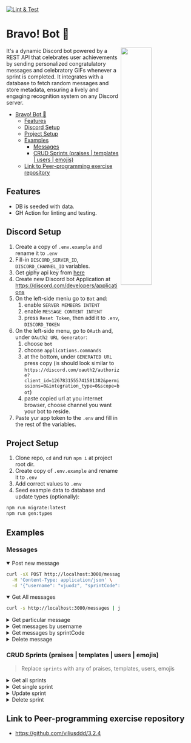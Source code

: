 [![Lint & Test](https://github.com/viliusddd/bravo-bot/actions/workflows/deploy.yaml/badge.svg)](https://github.com/viliusddd/bravo-bot/actions/workflows/deploy.yaml)

# Bravo! Bot 🎉

<img align=right src="src/assets/discord-message.gif" width="40%"/>

It's a dynamic Discord bot powered by a REST API that celebrates user achievements by sending personalized congratulatory messages and celebratory GIFs whenever a sprint is completed. It integrates with a database to fetch random messages and store metadata, ensuring a lively and engaging recognition system on any Discord server.

- [Bravo! Bot 🎉](#bravo-bot-)
  - [Features](#features)
  - [Discord Setup](#discord-setup)
  - [Project Setup](#project-setup)
  - [Examples](#examples)
    - [Messages](#messages)
    - [CRUD Sprints (praises | templates | users | emojis)](#crud-sprints-praises--templates--users--emojis)
  - [Link to Peer-programming exercise repository](#link-to-peer-programming-exercise-repository)

## Features

- DB is seeded with data.
- GH Action for linting and testing.

## Discord Setup

1.  Create a copy of `.env.example` and rename it to `.env`
2.  Fill-in `DISCORD_SERVER_ID`, `DISCORD_CHANNEL_ID` variables.
3.  Get giphy api key from [here](https://developers.giphy.com/dashboard/?create=true)
4.  Create new Discord bot Application at https://discord.com/developers/applications
5.  On the left-side meniu go to `Bot` and:
    1.  enable `SERVER MEMBERS INTENT`
    2.  enable `MESSAGE CONTENT INTENT`
    3.  press `Reset Token`, then add it to `.env`, `DISCORD_TOKEN`
6.  On the left-side menu, go to `OAuth` and, under `OAuth2 URL Generator`:
    1.  choose `bot`
    2.  choose `applications.commands`
    3.  at the bottom, under `GENERATED URL` press copy (is should look similar to `https://discord.com/oauth2/authorize?client_id=1267831555741581382&permissions=0&integration_type=0&scope=bot`)
    4.  paste copied url at you internet browser, choose channel you want your bot to reside.
7.  Paste yur app token to the `.env` and fill in the rest of the variables.

## Project Setup

1.  Clone repo, `cd` and run `npm i` at project root dir.
2.  Create copy of `.env.example` and rename it to `.env`
3.  Add correct values to `.env`
4.  Seed example data to database and update types (optionally):

```sh
npm run migrate:latest
npm run gen:types
```

## Examples

### Messages

<details open>

<summary>Post new message</summary>

```sh
curl -sX POST http://localhost:3000/messages \
  -H 'Content-Type: application/json' \
  -d '{"username": "vjuodz", "sprintCode": "WD-1.3.4"}' | jq
```

</details>

<details open>

<summary>Get All messages</summary>

```sh
curl -s http://localhost:3000/messages | jq
```

</details>

<details>

<summary>Get particular message</summary>

```sh
curl -s http://localhost:3000/messages/1 | jq
```

</details>

<details>

<summary>Get messages by username</summary>

```sh
curl -s http://localhost:3000/messages?username=vjuodz | jq
```

</details>

<details>

<summary>Get messages by sprintCode</summary>

```sh
curl -s http://localhost:3000/messages?sprintCode=WD-1.2.5 | jq
```

</details>

<details>

<summary>Delete message</summary>

```sh
curl -sX DELETE http://localhost:3000/messages/1 | jq
```

</details>

### CRUD Sprints (praises | templates | users | emojis)

> Replace `sprints` with any of praises, templates, users, emojis

<details>

<summary>Get all sprints</summary>

```sh
curl -s http://localhost:3000/sprints | jq
```

</details>

<details>

<summary>Get single sprint</summary>

```sh
curl -s http://localhost:3000/sprints/1 | jq
```

</details>

<details>

<summary>Update sprint</summary>

```sh
curl -sX PATCH http://localhost:3000/sprints/1 \
  -H 'Content-Type: application/json' \
  -d '{"sprintCode": "WD-1.2.9", "sprintTitle": "Foo"}' | jq
```

</details>

<details>

<summary>Delete sprint</summary>

```sh
curl -sX DELETE http://localhost:3000/sprints/1 | jq
```

</details>

## Link to Peer-programming exercise repository

- https://github.com/viliusddd/3.2.4
